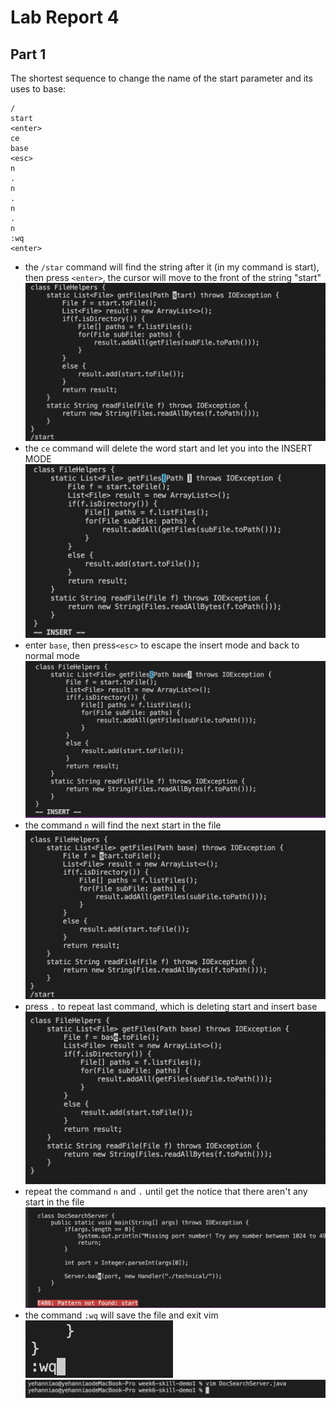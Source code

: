 # Lab Report 4
## Part 1

The shortest sequence to change the name of the start parameter and its uses to base:
```
/
start
<enter>
ce
base
<esc>
n
.
n
.
n
.
n
:wq
<enter>
```
- the `/star` command will find the string after it (in my command is start), then press `<enter>`, the cursor will move to the front of the string "start"
![Image](4.1.jpg)
- the `ce` command will delete the word start and let you into the INSERT MODE
![Image](4.2.jpg)
- enter `base`, then press`<esc>` to escape the insert mode and back to normal mode
![Image](4.3.jpg)
- the command `n` will find the next start in the file
![Image](4.4.jpg)
- press `.` to repeat last command, which is deleting start and insert base
![Image](4.5.jpg)
- repeat the command `n` and `.` until get the notice that there aren't any start in the file
![Image](4.6.jpg)
- the command `:wq` will save the file and exit vim
![Image](4.7.jpg)
![Image](4.8.jpg)


